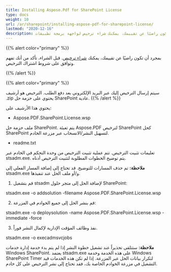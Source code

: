 ```yaml
---
title: Installing Aspose.Pdf for SharePoint License
type: docs
weight: 10
url: /ar/sharepoint/installing-aspose-pdf-for-sharepoint-license/
lastmod: "2020-12-16"
description: بمجرد أن تكون راضيًا عن تقييمك، يمكنك شراء ترخيص لواجهة برمجة تطبيقات PDF SharePoint واتباع تعليمات التثبيت لتطبيقه.
---
```


{{% alert color="primary" %}}

بمجرد أن تكون راضيًا عن تقييمك، يمكنك [شراء ترخيص](https://purchase.aspose.com/buy). قبل الشراء، تأكد من أنك تفهم وتوافق على شروط اشتراك الترخيص.

{{% /alert %}}

{{% alert color="primary" %}}

سيتم إرسال الترخيص إليك عبر البريد الإلكتروني بعد دفع الطلب. الترخيص هو أرشيف .zip يحتوي على حزمة حل SharePoint عادية.
{{% /alert %}}

يحتوي هذا الأرشيف على:

- Aspose.PDF.SharePoint.License.wsp

ملف حزمة حل SharePoint. يتم تعبئة Aspose.PDF لترخيص SharePoint كحل SharePoint لتسهيل النشر/الانسحاب عبر مزرعة الخادم.

- readme.txt

تعليمات تثبيت الترخيص.
 تتم عملية تثبيت الترخيص من وحدة التحكم في الخادم عبر stsadm.exe. يتم توضيح الخطوات المطلوبة لتثبيت الترخيص أدناه.

**ملاحظة:** تم حذف المسارات للتوضيح. قد تحتاج إلى إضافة المسار الفعلي إلى stsadm.exe و/أو ملف الحل عند تنفيذها.

1. قم بتشغيل stsadm لإضافة الحل إلى متجر حلول SharePoint:

stsadm.exe -o addsolution -filename Aspose.PDF.SharePoint.License.wsp

2. قم بنشر الحل إلى جميع الخوادم في المزرعة:

stsadm.exe -o deploysolution -name Aspose.PDF.SharePoint.License.wsp -immediate -force

3. نفذ وظائف المؤقت الإدارية لإكمال النشر فوراً.

stsadm.exe -o execadmsvcjobs

**ملاحظة:** ستتلقى تحذيراً عند تشغيل خطوة النشر إذا لم يتم بدء خدمة إدارة خدمات Windows SharePoint. يعتمد stsadm.exe على هذه الخدمة وخدمة Windows SharePoint Timer لتكرار بيانات الحل عبر المزرعة. إذا لم تكن هذه الخدمات قيد التشغيل في مزرعة الخوادم الخاصة بك، فقد تحتاج إلى نشر الترخيص على كل خادم.